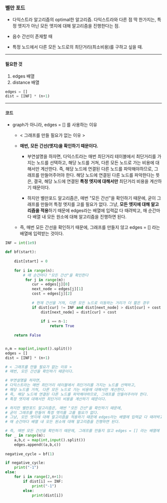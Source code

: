 ### 벨만 포드

- 다익스트라 알고리즘의 optimal한 알고리즘. 다익스트라와 다른 점 딱 한가지는, 특정 엣지가 아닌 모든 엣지에 대해 알고리즘을 진행한다는 점.

- 음수 간선이 존재할 때
- 특정 노드에서 다른 모든 노드로의 최단거리(최소비용)를 구하고 싶을 때.

---

#### 필요한 것

1. edges 배열
2. distance 배열

```python
edges = []
dist = [INF] * (n+1)
```



---

#### 코드

- graph가 아니라, edges = [] 를 사용하는 이유

  -  < 그래프를 만들 필요가 없는 이유 > 
     
   - **매번, 모든 간선(엣지)을 확인하기 때문이다.**
     
     - 부연설명을 하자면, 다익스트라는 매번 최단거리 테이블에서 최단거리를 가지는 노드를 선택하고, 해당 노드를 거쳐, 다른 모든 노드로 가는 비용에 대해서만 계산한다. 즉, 해당 노드에 연결된 다른 노드를 파악해야하므로, 그래프를 만들어주어야 한다. 해당 노드에 연결된 다른 노드를 파악한다는 뜻은, 결국, 해당 노드에 연결된 **특정 엣지에 대해서만** 최단거리 비용을 계산하기 때문이다.
     
     - 하지만 벨만포드 알고리즘은, 매번 "모든 간선"을 확인하기 때문에, 굳이 그래프를 만들어 특정 엣지를 고를 필요가 없다. 그냥, **모든 엣지에 대해 알고리즘을 적용**하기 때문에 edges라는 배열에 입력값 다 때려박고, 매 순간마다 배열 내 모든 원소에 대해 알고리즘을 진행하면 된다.
     
   - 즉, 매번 모든 간선을 확인하기 때문에, 그래프를 만들지 않고 edges = [] 라는 배열에 입력받는 것이다.

```python
INF = int(1e9)

def bf(start):
    
    dist[start] = 0
    
    for i in range(n):
        # 매 순간마다 "모든 간선"을 확인한다
         for j in range(m):
            cur = edges[j][0]
            next_node = edges[j][1]
            cost = edges[j][2]
            
            # 현재 간선을 거쳐, 다른 모든 노드로 이동하는 거리가 더 짧은 경우
            if dist[cur] != INF and dist[next_node] > dist[cur] + cost:
                dist[next_node] = dist[cur] + cost
                
                if i == n-1:
                    return True
    
    return False


n,m = map(int,input().split())
edges = []
dist = [INF] * (n+1)

# < 그래프를 만들 필요가 없는 이유 > 
# 매번, 모든 간선을 확인하기 때문이다.

# 부연설명을 하자면, 
# 다익스트라는 매번 최단거리 테이블에서 최단거리를 가지는 노드를 선택하고, 
# 해당 노드를 거쳐, 다른 모든 노드로 가는 비용에 대해서만 계산한다.
# 즉, 해당 노드에 연결된 다른 노드를 파악해야하므로, 그래프를 만들어주어야 한다. 
# 특정 엣지에 대해서만 최단거리 비용을 계산하기 때문이다.

# 하지만 벨만포드 알고리즘은, 매번 "모든 간선"을 확인하기 때문에,
# 굳이 그래프를 만들어 특정 엣지를 고를 필요가 없다.
# 그냥, 모든 엣지에 대해 알고리즘을 적용하기 때문에 edges라는 배열에 입력값 다 때려박고,
# 매 순간마다 배열 내 모든 원소에 대해 알고리즘을 진행하면 된다.

# 즉, 매번 모든 간선을 확인하기 때문에, 그래프를 만들지 않고 edges = [] 라는 배열에 입력받는 것이다.
for _ in range(m):
    a,b,c = map(int,input().split())
    edges.append((a,b,c))
    
negative_cycle = bf(1)

if negative_cycle:
    print("-1")
else:
    for i in range(2,n+1):
        if dist[i] == INF:
            print("-1")
        else:
            print(dist[i])
```

